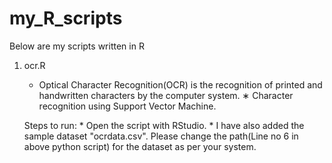 # my_R_scripts

Below are my scripts written in R

1. ocr.R
	* Optical Character Recognition(OCR) is the recognition of printed and handwritten characters by the computer system.
	∗ Character recognition using Support Vector Machine.

    Steps to run:
		* Open the script with RStudio.
		* I have also added the sample dataset "ocrdata.csv". Please change the path(Line no 6 in above python script) for the dataset as per your system.